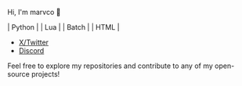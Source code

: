Hi, I'm marvco 👋

| Python     | 
| Lua        | 
| Batch      | 
| HTML       | 

- [X/Twitter](https://x.com/user14831260773)
- [Discord](https://discord.com/users/1164692424522735616)

Feel free to explore my repositories and contribute to any of my open-source projects!
